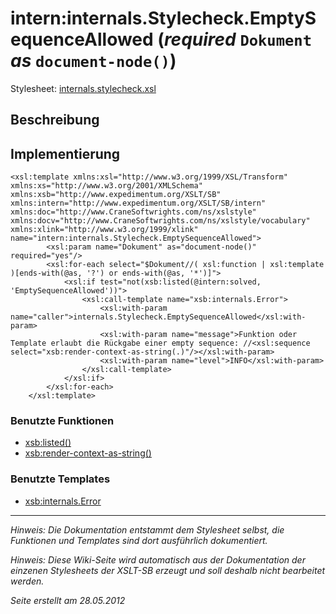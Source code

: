 # intern:internals.Stylecheck.EmptySequenceAllowed (_required_ `Dokument` _as_ `document-node()`) #

Stylesheet: [internals.stylecheck.xsl](http://code.google.com/p/xslt-sb/source/browse/trunk/xslt-sb/internals.stylecheck.xsl)

## Beschreibung ##
## Implementierung ##
```
<xsl:template xmlns:xsl="http://www.w3.org/1999/XSL/Transform" xmlns:xs="http://www.w3.org/2001/XMLSchema" xmlns:xsb="http://www.expedimentum.org/XSLT/SB" xmlns:intern="http://www.expedimentum.org/XSLT/SB/intern" xmlns:doc="http://www.CraneSoftwrights.com/ns/xslstyle" xmlns:docv="http://www.CraneSoftwrights.com/ns/xslstyle/vocabulary" xmlns:xlink="http://www.w3.org/1999/xlink" name="intern:internals.Stylecheck.EmptySequenceAllowed">
		<xsl:param name="Dokument" as="document-node()" required="yes"/>
		<xsl:for-each select="$Dokument//( xsl:function | xsl:template )[ends-with(@as, '?') or ends-with(@as, '*')]">
			<xsl:if test="not(xsb:listed(@intern:solved, 'EmptySequenceAllowed'))">
				<xsl:call-template name="xsb:internals.Error">
					<xsl:with-param name="caller">internals.Stylecheck.EmptySequenceAllowed</xsl:with-param>
					<xsl:with-param name="message">Funktion oder Template erlaubt die Rückgabe einer empty sequence: //<xsl:sequence select="xsb:render-context-as-string(.)"/></xsl:with-param>
					<xsl:with-param name="level">INFO</xsl:with-param>
				</xsl:call-template>
			</xsl:if>
		</xsl:for-each>
	</xsl:template>
```

### Benutzte Funktionen ###
  * [xsb:listed()](xsb_listed.md)
  * [xsb:render-context-as-string()](xsb_render_context_as_string.md)

### Benutzte Templates ###
  * [xsb:internals.Error](xsb_internals_Error.md)


---


_Hinweis: Die Dokumentation entstammt dem Stylesheet selbst, die Funktionen und Templates sind dort ausführlich dokumentiert._

_Hinweis: Diese Wiki-Seite wird automatisch aus der Dokumentation der einzenen Stylesheets der XSLT-SB erzeugt und soll deshalb nicht bearbeitet werden._

_Seite erstellt am 28.05.2012_

